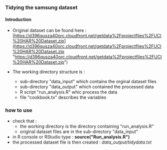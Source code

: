 ### Tidying the samsung dataset

#### Introduction

- Original dataset can be found here :
[https://d396qusza40orc.cloudfront.net/getdata%2Fprojectfiles%2FUCI%20HAR%20Dataset.zip](https://d396qusza40orc.cloudfront.net/getdata%2Fprojectfiles%2FUCI%20HAR%20Dataset.zip "https://d396qusza40orc.cloudfront.net/getdata%2Fprojectfiles%2FUCI%20HAR%20Dataset.zip")

- The working directory structure is :
	- sub-directory "data_input" which contains the orginal dataset files 
	- sub-directory "data_output" which contained the processed data
	- R script "run_analysis.R" whic process the data
	- file "cookbook.tx" describes the variables

### how to use

- check that :
	- the working directory is the directory containing "run_analysis.R"
	- original dataset files are in the sub-directory "data_input"
- in R console or RStudio type : **source("Run_analysis.R")**
- the processed dataset file is then created : *data_output/tidydata.txt*

